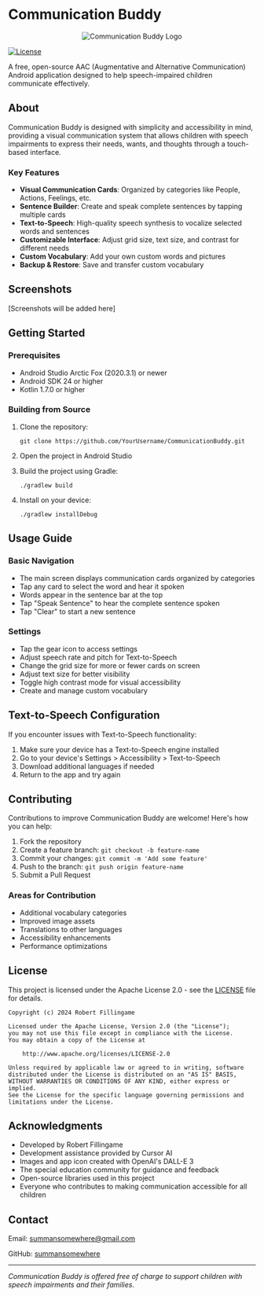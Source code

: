 # Communication Buddy

<p align="center">
  <img src="https://img.shields.io/badge/📱-Communication%20Buddy-6650a4?style=for-the-badge" alt="Communication Buddy Logo">
</p>

[![License](https://img.shields.io/badge/License-Apache%202.0-blue.svg)](https://opensource.org/licenses/Apache-2.0)

A free, open-source AAC (Augmentative and Alternative Communication) Android application designed to help speech-impaired children communicate effectively.

## About

Communication Buddy is designed with simplicity and accessibility in mind, providing a visual communication system that allows children with speech impairments to express their needs, wants, and thoughts through a touch-based interface.

### Key Features

- **Visual Communication Cards**: Organized by categories like People, Actions, Feelings, etc.
- **Sentence Builder**: Create and speak complete sentences by tapping multiple cards
- **Text-to-Speech**: High-quality speech synthesis to vocalize selected words and sentences
- **Customizable Interface**: Adjust grid size, text size, and contrast for different needs
- **Custom Vocabulary**: Add your own custom words and pictures
- **Backup & Restore**: Save and transfer custom vocabulary

## Screenshots

[Screenshots will be added here]

## Getting Started

### Prerequisites

- Android Studio Arctic Fox (2020.3.1) or newer
- Android SDK 24 or higher
- Kotlin 1.7.0 or higher

### Building from Source

1. Clone the repository:
   ```
   git clone https://github.com/YourUsername/CommunicationBuddy.git
   ```

2. Open the project in Android Studio

3. Build the project using Gradle:
   ```
   ./gradlew build
   ```

4. Install on your device:
   ```
   ./gradlew installDebug
   ```

## Usage Guide

### Basic Navigation

- The main screen displays communication cards organized by categories
- Tap any card to select the word and hear it spoken
- Words appear in the sentence bar at the top
- Tap "Speak Sentence" to hear the complete sentence spoken
- Tap "Clear" to start a new sentence

### Settings

- Tap the gear icon to access settings
- Adjust speech rate and pitch for Text-to-Speech
- Change the grid size for more or fewer cards on screen
- Adjust text size for better visibility
- Toggle high contrast mode for visual accessibility
- Create and manage custom vocabulary

## Text-to-Speech Configuration

If you encounter issues with Text-to-Speech functionality:

1. Make sure your device has a Text-to-Speech engine installed
2. Go to your device's Settings > Accessibility > Text-to-Speech
3. Download additional languages if needed
4. Return to the app and try again

## Contributing

Contributions to improve Communication Buddy are welcome! Here's how you can help:

1. Fork the repository
2. Create a feature branch: `git checkout -b feature-name`
3. Commit your changes: `git commit -m 'Add some feature'`
4. Push to the branch: `git push origin feature-name`
5. Submit a Pull Request

### Areas for Contribution

- Additional vocabulary categories
- Improved image assets
- Translations to other languages
- Accessibility enhancements
- Performance optimizations

## License

This project is licensed under the Apache License 2.0 - see the [LICENSE](LICENSE) file for details.

```
Copyright (c) 2024 Robert Fillingame

Licensed under the Apache License, Version 2.0 (the "License");
you may not use this file except in compliance with the License.
You may obtain a copy of the License at

    http://www.apache.org/licenses/LICENSE-2.0

Unless required by applicable law or agreed to in writing, software
distributed under the License is distributed on an "AS IS" BASIS,
WITHOUT WARRANTIES OR CONDITIONS OF ANY KIND, either express or implied.
See the License for the specific language governing permissions and
limitations under the License.
```

## Acknowledgments

- Developed by Robert Fillingame
- Development assistance provided by Cursor AI
- Images and app icon created with OpenAI's DALL-E 3
- The special education community for guidance and feedback
- Open-source libraries used in this project
- Everyone who contributes to making communication accessible for all children

## Contact

Email: summansomewhere@gmail.com

GitHub: [summansomewhere](https://github.com/summansomewhere)

---

*Communication Buddy is offered free of charge to support children with speech impairments and their families.* 